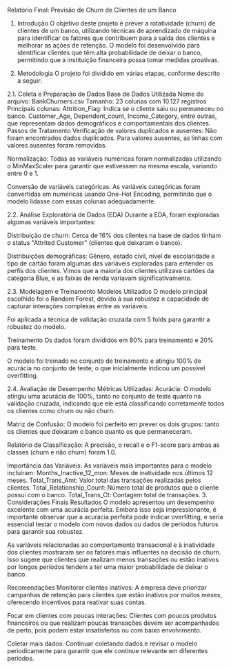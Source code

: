 Relatório Final: Previsão de Churn de Clientes de um Banco

1. Introdução
O objetivo deste projeto é prever a rotatividade (churn) de clientes de um banco, utilizando técnicas de aprendizado de máquina para identificar os fatores que contribuem para a saída dos clientes e melhorar as ações de retenção. O modelo foi desenvolvido para identificar clientes que têm alta probabilidade de deixar o banco, permitindo que a instituição financeira possa tomar medidas proativas.

2. Metodologia
O projeto foi dividido em várias etapas, conforme descrito a seguir:

2.1. Coleta e Preparação de Dados
Base de Dados Utilizada
Nome do arquivo: BankChurners.csv
Tamanho: 23 colunas com 10.127 registros
Principais colunas:
Attrition_Flag: Indica se o cliente saiu ou permaneceu no banco.
Customer_Age, Dependent_count, Income_Category, entre outras, que representam dados demográficos e comportamentais dos clientes.
Passos de Tratamento
Verificação de valores duplicados e ausentes: Não foram encontrados dados duplicados. Para valores ausentes, as linhas com valores ausentes foram removidas.

Normalização: Todas as variáveis numéricas foram normalizadas utilizando o MinMaxScaler para garantir que estivessem na mesma escala, variando entre 0 e 1.

Conversão de variáveis categóricas: As variáveis categóricas foram convertidas em numéricas usando One-Hot Encoding, permitindo que o modelo lidasse com essas colunas adequadamente.

2.2. Análise Exploratória de Dados (EDA)
Durante a EDA, foram exploradas algumas variáveis importantes:

Distribuição de churn: Cerca de 16% dos clientes na base de dados tinham o status "Attrited Customer" (clientes que deixaram o banco).

Distribuições demográficas: Gênero, estado civil, nível de escolaridade e tipo de cartão foram algumas das variáveis exploradas para entender os perfis dos clientes. Vimos que a maioria dos clientes utilizava cartões da categoria Blue, e as faixas de renda variavam significativamente.

2.3. Modelagem e Treinamento
Modelos Utilizados
O modelo principal escolhido foi o Random Forest, devido à sua robustez e capacidade de capturar interações complexas entre as variáveis.

Foi aplicada a técnica de validação cruzada com 5 folds para garantir a robustez do modelo.

Treinamento
Os dados foram divididos em 80% para treinamento e 20% para teste.

O modelo foi treinado no conjunto de treinamento e atingiu 100% de acurácia no conjunto de teste, o que inicialmente indicou um possível overfitting.

2.4. Avaliação de Desempenho
Métricas Utilizadas:
Acurácia: O modelo atingiu uma acurácia de 100%, tanto no conjunto de teste quanto na validação cruzada, indicando que ele está classificando corretamente todos os clientes como churn ou não churn.

Matriz de Confusão: O modelo foi perfeito em prever os dois grupos: tanto os clientes que deixaram o banco quanto os que permaneceram.

Relatório de Classificação: A precisão, o recall e o F1-score para ambas as classes (churn e não churn) foram 1.0.

Importância das Variáveis:
As variáveis mais importantes para o modelo incluíram:
Months_Inactive_12_mon: Meses de inatividade nos últimos 12 meses.
Total_Trans_Amt: Valor total das transações realizadas pelos clientes.
Total_Relationship_Count: Número total de produtos que o cliente possui com o banco.
Total_Trans_Ct: Contagem total de transações.
3. Considerações Finais
Resultados
O modelo apresentou um desempenho excelente com uma acurácia perfeita. Embora isso seja impressionante, é importante observar que a acurácia perfeita pode indicar overfitting, e seria essencial testar o modelo com novos dados ou dados de períodos futuros para garantir sua robustez.

As variáveis relacionadas ao comportamento transacional e à inatividade dos clientes mostraram ser os fatores mais influentes na decisão de churn. Isso sugere que clientes que realizam menos transações ou estão inativos por longos períodos tendem a ter uma maior probabilidade de deixar o banco.

Recomendações
Monitorar clientes inativos: A empresa deve priorizar campanhas de retenção para clientes que estão inativos por muitos meses, oferecendo incentivos para reativar suas contas.

Focar em clientes com poucas interações: Clientes com poucos produtos financeiros ou que realizam poucas transações devem ser acompanhados de perto, pois podem estar insatisfeitos ou com baixo envolvimento.

Coletar mais dados: Continuar coletando dados e revisar o modelo periodicamente para garantir que ele continue relevante em diferentes períodos.

